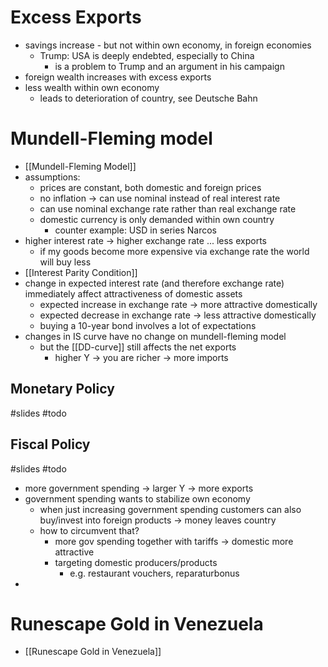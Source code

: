 # Excess Exports
- savings increase - but not within own economy, in foreign economies
	- Trump: USA is deeply endebted, especially to China
		- is a problem to Trump and an argument in his campaign
- foreign wealth increases with excess exports
- less wealth within own economy
	- leads to deterioration of country, see Deutsche Bahn

# Mundell-Fleming model
- [[Mundell-Fleming Model]]
- assumptions: 
	- prices are constant, both domestic and foreign prices
	- no inflation -> can use nominal instead of real interest rate
	- can use nominal exchange rate rather than real exchange rate
	- domestic currency is only demanded within own country
		- counter example: USD in series Narcos
- higher interest rate -> higher exchange rate ... less exports
	- if my goods become more expensive via exchange rate the world will buy less
- [[Interest Parity Condition]]
- change in expected interest rate (and therefore exchange rate) immediately affect attractiveness of domestic assets
	- expected increase in exchange rate -> more attractive domestically
	- expected decrease in exchange rate -> less attractive domestically
	- buying a 10-year bond involves a lot of expectations 
- changes in IS curve have no change on mundell-fleming model
	- but the [[DD-curve]] still affects the net exports
		- higher Y -> you are richer -> more imports

## Monetary Policy
#slides 
#todo

## Fiscal Policy
#slides 
#todo 
- more government spending -> larger Y -> more exports
- government spending wants to stabilize own economy
	- when just increasing government spending customers can also buy/invest into foreign products -> money leaves country
	- how to circumvent that?
		- more gov spending together with tariffs -> domestic more attractive
		- targeting domestic producers/products
			- e.g. restaurant vouchers, reparaturbonus
- 


# Runescape Gold in Venezuela
- [[Runescape Gold in Venezuela]]
